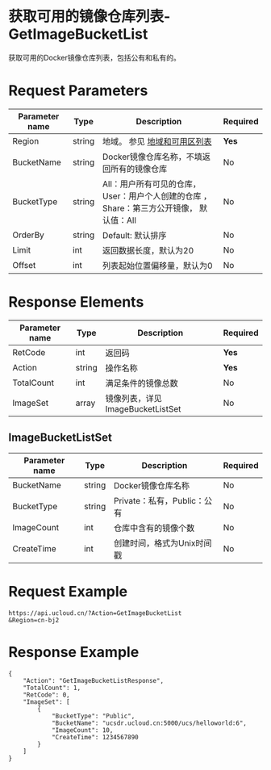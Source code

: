 # 获取可用的镜像仓库列表-GetImageBucketList

获取可用的Docker镜像仓库列表，包括公有和私有的。

# Request Parameters
|Parameter name|Type|Description|Required|
|---|---|---|---|
|Region|string|地域。 参见 [地域和可用区列表](../summary/regionlist.html)|**Yes**|
|BucketName|string|Docker镜像仓库名称，不填返回所有的镜像仓库|No|
|BucketType|string|All：用户所有可见的仓库， User：用户个人创建的仓库 ， Share：第三方公开镜像， 默认值：All|No|
|OrderBy|string|Default: 默认排序|No|
|Limit|int|返回数据长度，默认为20|No|
|Offset|int|列表起始位置偏移量，默认为0|No|

# Response Elements
|Parameter name|Type|Description|Required|
|---|---|---|---|
|RetCode|int|返回码|**Yes**|
|Action|string|操作名称|**Yes**|
|TotalCount|int|满足条件的镜像总数|No|
|ImageSet|array|镜像列表，详见 ImageBucketListSet|No|

## ImageBucketListSet
|Parameter name|Type|Description|Required|
|---|---|---|---|
|BucketName|string|Docker镜像仓库名称|No|
|BucketType|string|Private：私有，Public：公有|No|
|ImageCount|int|仓库中含有的镜像个数|No|
|CreateTime|int|创建时间，格式为Unix时间戳|No|

# Request Example
```
https://api.ucloud.cn/?Action=GetImageBucketList
&Region=cn-bj2
```

# Response Example
```
{
    "Action": "GetImageBucketListResponse", 
    "TotalCount": 1, 
    "RetCode": 0, 
    "ImageSet": [
        {
            "BucketType": "Public", 
            "BucketName": "ucsdr.ucloud.cn:5000/ucs/helloworld:6", 
            "ImageCount": 10, 
            "CreateTime": 1234567890
        }
    ]
}
```

